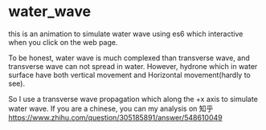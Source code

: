 # water_wave
this is an animation to simulate water wave using es6 which interactive when you click on the web page.

To be honest, water wave is much complexed than transverse wave, and transverse wave can not spread in water. However, hydrone which in water surface have both vertical movement and Horizontal movement(hardly to see).

So I use a transverse wave propagation which along the +x axis to simulate water wave.
If you are a chinese, you can my analysis on 知乎
https://www.zhihu.com/question/305185891/answer/548610049
